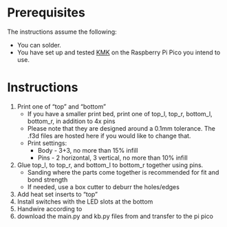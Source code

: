 # Prerequisites
The instructions assume the following:
- You can solder.
- You have set up and tested [KMK](https://github.com/KMKfw/kmk_firmware) on the Raspberry Pi Pico you intend to use.

# Instructions
1. Print one of “top” and “bottom”
    - If you have a smaller print bed, print one of top_l, top_r, bottom_l, bottom_r, in addition to 4x pins
    - Please note that they are designed around a 0.1mm tolerance. The .f3d files are hosted here if you would like to change that.
    - Print settings: 
        - Body - 3+3, no more than 15% infill
        - Pins - 2 horizontal, 3 vertical, no more than 10% infill
2. Glue top_l, to top_r, and bottom_l to bottom_r together using pins. 
    - Sanding where the parts come together is recommended for fit and bond strength
    - If needed, use a box cutter to deburr the holes/edges
3. Add heat set inserts to “top”
4. Install switches with the LED slots at the bottom
5. Handwire according to
6. download the main.py and kb.py files from and transfer to the pi pico
